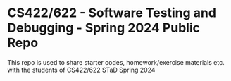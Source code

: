 # CS422/622 - Software Testing and Debugging - Spring 2024 Public Repo
This repo is used to share starter codes, homework/exercise materials etc. with the students of CS422/622 STaD Spring 2024

